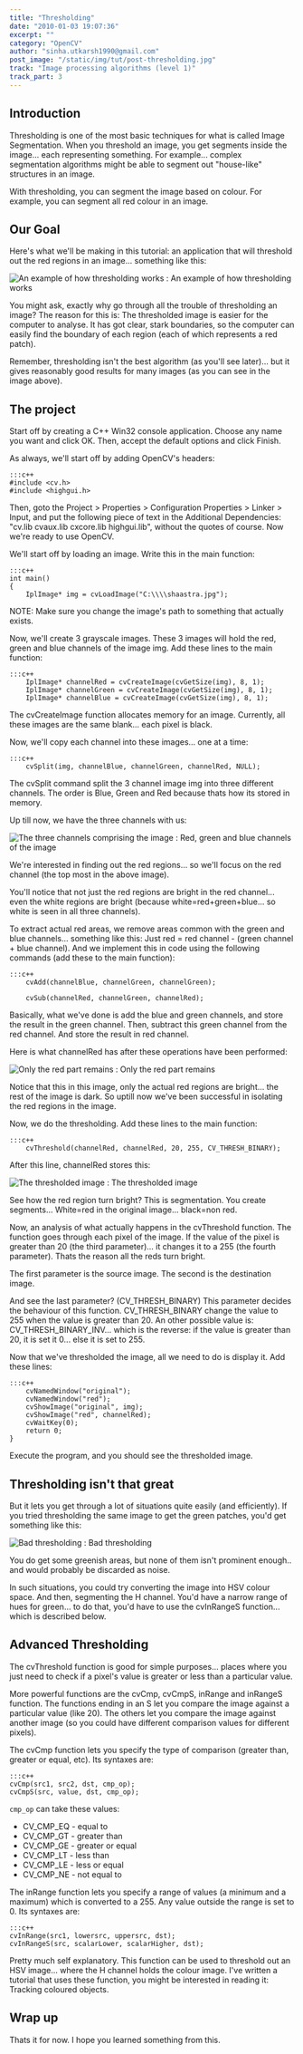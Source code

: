 ```yaml
---
title: "Thresholding"
date: "2010-01-03 19:07:36"
excerpt: ""
category: "OpenCV"
author: "sinha.utkarsh1990@gmail.com"
post_image: "/static/img/tut/post-thresholding.jpg"
track: "Image processing algorithms (level 1)"
track_part: 3
---
```



## Introduction

Thresholding is one of the most basic techniques for what is called Image Segmentation. When you threshold an image, you get segments inside the image... each representing something. For example... complex segmentation algorithms might be able to segment out "house-like" structures in an image.

With thresholding, you can segment the image based on colour. For example, you can segment all red colour in an image. 

## Our Goal

Here's what we'll be making in this tutorial: an application that will threshold out the red regions in an image... something like this:

![An example of how thresholding works](/static/img/tut/thresholding_example.jpg)
: An example of how thresholding works

You might ask, exactly why go through all the trouble of thresholding an image? The reason for this is: The thresholded image is easier for the computer to analyse. It has got clear, stark boundaries, so the computer can easily find the boundary of each region (each of which represents a red patch).

Remember, thresholding isn't the best algorithm (as you'll see later)... but it gives reasonably good results for many images (as you can see in the image above). 

## The project

Start off by creating a C++ Win32 console application. Choose any name you want and click OK. Then, accept the default options and click Finish.

As always, we'll start off by adding OpenCV's headers: 
    
    :::c++
    #include <cv.h>
    #include <highgui.h>

Then, goto the Project > Properties > Configuration Properties > Linker > Input, and put the following piece of text in the Additional Dependencies: "cv.lib cvaux.lib cxcore.lib highgui.lib", without the quotes of course. Now we're ready to use OpenCV.

We'll start off by loading an image. Write this in the main function: 
    
    
    :::c++
    int main()
    {
        IplImage* img = cvLoadImage("C:\\\\shaastra.jpg");

NOTE: Make sure you change the image's path to something that actually exists.

Now, we'll create 3 grayscale images. These 3 images will hold the red, green and blue channels of the image img. Add these lines to the main function: 
    
    
    :::c++
        IplImage* channelRed = cvCreateImage(cvGetSize(img), 8, 1);
        IplImage* channelGreen = cvCreateImage(cvGetSize(img), 8, 1);
        IplImage* channelBlue = cvCreateImage(cvGetSize(img), 8, 1);

The cvCreateImage function allocates memory for an image. Currently, all these images are the same blank... each pixel is black.

Now, we'll copy each channel into these images... one at a time: 
    
    
    :::c++
        cvSplit(img, channelBlue, channelGreen, channelRed, NULL);

The cvSplit command split the 3 channel image img into three different channels. The order is Blue, Green and Red because thats how its stored in memory.

Up till now, we have the three channels with us:

![The three channels comprising the image](/static/img/tut/thresholding_channels.jpg)
: Red, green and blue channels of the image

We're interested in finding out the red regions... so we'll focus on the red channel (the top most in the above image).

You'll notice that not just the red regions are bright in the red channel... even the white regions are bright (because white=red+green+blue... so white is seen in all three channels).

To extract actual red areas, we remove areas common with the green and blue channels... something like this: Just red = red channel - (green channel + blue channel). And we implement this in code using the following commands (add these to the main function): 
    
    
    :::c++
        cvAdd(channelBlue, channelGreen, channelGreen);
    
        cvSub(channelRed, channelGreen, channelRed);

Basically, what we've done is add the blue and green channels, and store the result in the green channel. Then, subtract this green channel from the red channel. And store the result in red channel.

Here is what channelRed has after these operations have been performed:

![Only the red part remains](/static/img/tut/thresholding_onlyred.jpg)
: Only the red part remains

Notice that this in this image, only the actual red regions are bright... the rest of the image is dark. So uptill now we've been successful in isolating the red regions in the image.

Now, we do the thresholding. Add these lines to the main function: 
    
    
    :::c++
        cvThreshold(channelRed, channelRed, 20, 255, CV_THRESH_BINARY);

After this line, channelRed stores this:

![The thresholded image](/static/img/tut/thresholding_thresholded1.jpg)
: The thresholded image

See how the red region turn bright? This is segmentation. You create segments... White=red in the original image... black=non red.

Now, an analysis of what actually happens in the cvThreshold function. The function goes through each pixel of the image. If the value of the pixel is greater than 20 (the third parameter)... it changes it to a 255 (the fourth parameter). Thats the reason all the reds turn bright.

The first parameter is the source image. The second is the destination image.

And see the last parameter? (CV_THRESH_BINARY) This parameter decides the behaviour of this function. CV_THRESH_BINARY change the value to 255 when the value is greater than 20. An other possible value is: CV_THRESH_BINARY_INV... which is the reverse: if the value is greater than 20, it is set it 0... else it is set to 255.

Now that we've thresholded the image, all we need to do is display it. Add these lines: 
    
    
    :::c++
        cvNamedWindow("original");
        cvNamedWindow("red");
        cvShowImage("original", img);
        cvShowImage("red", channelRed);
        cvWaitKey(0);
        return 0;
    }

Execute the program, and you should see the thresholded image. 

## Thresholding isn't that great

But it lets you get through a lot of situations quite easily (and efficiently). If you tried thresholding the same image to get the green patches, you'd get something like this:

![Bad thresholding](/static/img/tut/thresholding_bad.jpg)
: Bad thresholding

You do get some greenish areas, but none of them isn't prominent enough.. and would probably be discarded as noise.

In such situations, you could try converting the image into HSV colour space. And then, segmenting the H channel. You'd have a narrow range of hues for green... to do that, you'd have to use the cvInRangeS function... which is described below.

## Advanced Thresholding

The cvThreshold function is good for simple purposes... places where you just need to check if a pixel's value is greater or less than a particular value.

More powerful functions are the cvCmp, cvCmpS, inRange and inRangeS function. The functions ending in an S let you compare the image against a particular value (like 20). The others let you compare the image against another image (so you could have different comparison values for different pixels).

The cvCmp function lets you specify the type of comparison (greater than, greater or equal, etc). Its syntaxes are: 
    
    
    :::c++
    cvCmp(src1, src2, dst, cmp_op);
    cvCmpS(src, value, dst, cmp_op);

`cmp_op` can take these values: 

  * CV_CMP_EQ - equal to
  * CV_CMP_GT - greater than
  * CV_CMP_GE - greater or equal
  * CV_CMP_LT - less than
  * CV_CMP_LE - less or equal
  * CV_CMP_NE - not equal to

The inRange function lets you specify a range of values (a minimum and a maximum) which is converted to a 255. Any value outside the range is set to 0. Its syntaxes are: 
    
    
    :::c++
    cvInRange(src1, lowersrc, uppersrc, dst);
    cvInRangeS(src, scalarLower, scalarHigher, dst);

Pretty much self explanatory. This function can be used to threshold out an HSV image... where the H channel holds the colour image. I've written a tutorial that uses these function, you might be interested in reading it: Tracking coloured objects. 

## Wrap up

Thats it for now. I hope you learned something from this.
